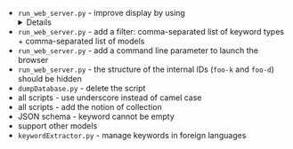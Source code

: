 - `run_web_server.py` - improve display by using <details>
- `run_web_server.py` - add a filter: comma-separated list of keyword types + comma-separated list of models
- `run_web_server.py` - add a command line parameter to launch the browser
- `run_web_server.py` - the structure of the internal IDs (`foo-k` and `foo-d`) should be hidden
- `dumpDatabase.py` - delete the script
- all scripts - use underscore instead of camel case
- all scripts - add the notion of collection
- JSON schema - keyword cannot be empty
- support other models
- `keywordExtractor.py` - manage keywords in foreign languages
